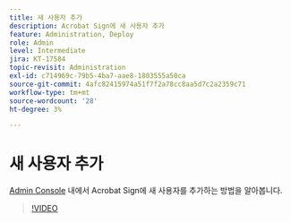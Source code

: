 ```yaml
---
title: 새 사용자 추가
description: Acrobat Sign에 새 사용자 추가
feature: Administration, Deploy
role: Admin
level: Intermediate
jira: KT-17584
topic-revisit: Administration
exl-id: c714969c-79b5-4ba7-aae8-1803555a50ca
source-git-commit: 4afc82415974a51f7f2a78cc8aa5d7c2a2359c71
workflow-type: tm+mt
source-wordcount: '28'
ht-degree: 3%

---
```


# 새 사용자 추가

[Admin Console](https://adminconsole.adobe.com/) 내에서 Acrobat Sign에 새 사용자를 추가하는 방법을 알아봅니다.

>[!VIDEO](https://video.tv.adobe.com/v/3453158?quality=12&learn=on&hidetitle=true)
